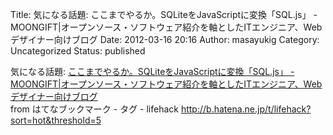 Title: 気になる話題: ここまでやるか。SQLiteをJavaScriptに変換「SQL.js」 - MOONGIFT|オープンソース・ソフトウェア紹介を軸としたITエンジニア、Webデザイナー向けブログ
Date: 2012-03-16 20:16
Author: masayukig
Category: Uncategorized
Status: published

気になる話題: [ここまでやるか。SQLiteをJavaScriptに変換「SQL.js」 -
MOONGIFT|オープンソース・ソフトウェア紹介を軸としたITエンジニア、Webデザイナー向けブログ](http://www.moongift.jp/2012/03/20120316/)  
from はてなブックマーク - タグ - lifehack
<http://b.hatena.ne.jp/t/lifehack?sort=hot&threshold=5>

